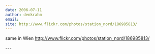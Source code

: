 ```yaml
---
date: 2006-07-11
author: denkrahm
email: 
site: http://www.flickr.com/photos/station_nord/186985813/
---
```


<p>
same in Wien <a href="http://www.flickr.com/photos/station_nord/186985813/">http://www.flickr.com/photos/station_nord/186985813/</a>
</p>
---